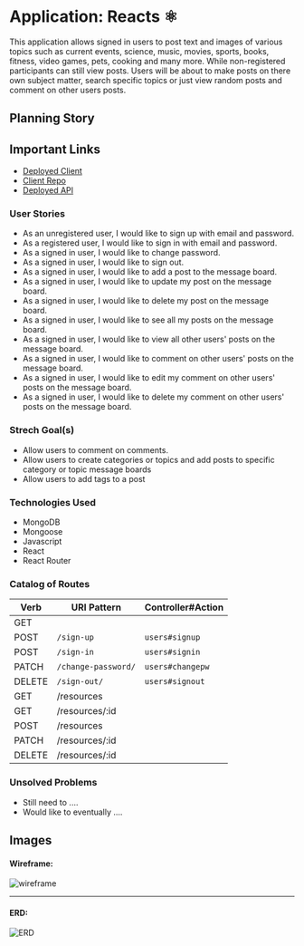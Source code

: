 # Application: Reacts ⚛

This application allows signed in users to post text and images of various topics such as current events, science, music, movies, sports, books, fitness, video games, pets, cooking and many more. While non-registered participants can still view posts. Users will be about to make posts on there own subject matter, search specific topics or just view random posts and comment on other users posts.

## Planning Story


## Important Links

- [Deployed Client](https://reactions2code.github.io/react-project-client/)
- [Client Repo](https://github.com/reactions2code/react-project-client)
- [Deployed API](www.link.com)


### User Stories

- As an unregistered user, I would like to sign up with email and password.
- As a registered user, I would like to sign in with email and password.
- As a signed in user, I would like to change password.
- As a signed in user, I would like to sign out.
- As a signed in user, I would like to add a post to the message board.
- As a signed in user, I would like to update my post on the message board.
- As a signed in user, I would like to delete my  post on the message board.
- As a signed in user, I would like to see all my posts on the message board.
- As a signed in user, I would like to view all other users' posts on the message board.
- As a signed in user, I would like to comment on other users' posts on the message board.
- As a signed in user, I would like to edit my comment on other users' posts on the message board.
- As a signed in user, I would like to delete my comment on other users' posts on the message board.

### Strech Goal(s)

- Allow users to comment on comments.
- Allow users to create categories or topics and add posts to specific category or topic message boards
- Allow users to add tags to a post

### Technologies Used

- MongoDB
- Mongoose
- Javascript
- React
- React Router

### Catalog of Routes

| Verb   | URI Pattern            | Controller#Action |
|--------|------------------------|-------------------|
| GET    |                        |                   |
| POST   | `/sign-up`             | `users#signup`    |
| POST   | `/sign-in`             | `users#signin`    |
| PATCH  | `/change-password/` | `users#changepw`  |
| DELETE | `/sign-out/`        | `users#signout`   |
|GET      | /resources         |                    |
|GET      | /resources/:id|   | |
|POST     | /resources| |  |
|PATCH    | /resources/:id| |   |
|DELETE  | /resources/:id| |  |



### Unsolved Problems

- Still need to ....
- Would like to eventually ....

## Images

#### Wireframe:
![wireframe](https://lucidchart.zendesk.com/hc/article_attachments/360001080866/Facebook_Wireframe_-_New_Page.png)

---

#### ERD:
![ERD](https://www.smartdraw.com/entity-relationship-diagram/img/cardinality.jpg?bn=1510011144)
